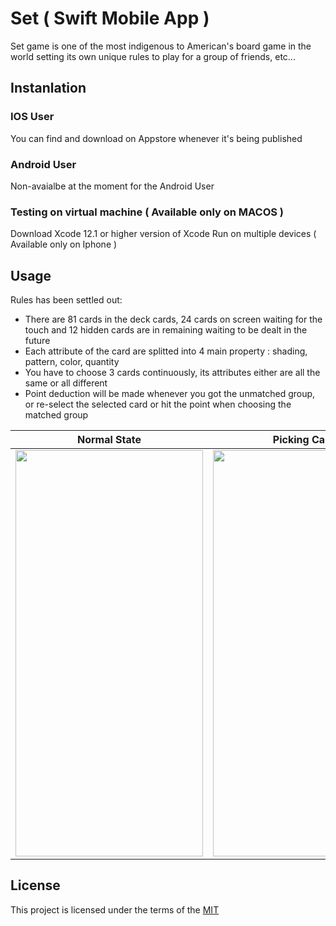# Set ( Swift Mobile App )
Set game is one of the most indigenous to American's board game in the world setting its own unique rules to play for a group of friends, etc...

## Instanlation 

### IOS User
You can find and download on Appstore whenever it's being published

### Android User
Non-avaialbe at the moment for the Android User

### Testing on virtual machine ( Available only on MACOS )
Download Xcode 12.1 or higher version of Xcode
Run on multiple devices ( Available only on Iphone )

## Usage
Rules has been settled out:
* There are 81 cards in the deck cards, 24 cards on screen waiting for the touch and 12 hidden cards are in remaining waiting to be dealt in the future   
* Each attribute of the card are splitted into 4 main property : shading, pattern, color, quantity
* You have to choose 3 cards continuously, its attributes either are all the same or all different 
* Point deduction will be made whenever you got the unmatched group, or re-select the selected card or hit the point when choosing the matched group


Normal State | Picking Cards | Full 24 cards on screen
-------------- | ------------- | ------------- | 
<img src="https://user-images.githubusercontent.com/56812770/105629223-d57fe980-5e95-11eb-8b86-644fe44e817f.png" width="300" height="650"> | <img src="https://user-images.githubusercontent.com/56812770/105629219-d284f900-5e95-11eb-827e-b5fa122a80d6.png" width="300" height="650"> | <img src="https://user-images.githubusercontent.com/56812770/105629355-a7e77000-5e96-11eb-811b-3913ff684d16.png" width="300" height="650">


## License
This project is licensed under the terms of the [MIT](https://choosealicense.com/licenses/mit/)


